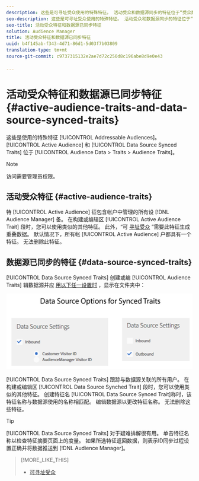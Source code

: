 ```yaml
---
description: 这些是可寻址受众使用的特殊特征。 活动受众和数据源同步的特征位于“受众数据”>“特征”>“受众特征”中。
seo-description: 这些是可寻址受众使用的特殊特征。 活动受众和数据源同步的特征位于“受众数据”>“特征”>“受众特征”中。
seo-title: 活动受众特征和数据源已同步特征
solution: Audience Manager
title: 活动受众特征和数据源已同步特征
uuid: b4f145ab-f343-4d71-86d1-5d03f7b03809
translation-type: tm+mt
source-git-commit: c9737315132e2ae7d72c250d8c196abe8d9e0e43

---
```



# 活动受众特征和数据源已同步特征 {#active-audience-traits-and-data-source-synced-traits}

这些是使用的特殊特征 [!UICONTROL Addressable Audiences]。 [!UICONTROL Active Audience] 和 [!UICONTROL Data Source Synced Traits] 位于 [!UICONTROL Audience Data > Traits > Audience Traits]。

>[!NOTE]
>
>访问需要管理员权限。

## 活动受众特征 {#active-audience-traits}

特 [!UICONTROL Active Audience] 征包含帐户中管理的所有设 [!DNL Audience Manager] 备。 在构建或编辑区 [!UICONTROL Active Audience Trait] 段时，您可以使用类似的其他特征。 此外，“可 [寻址受众](../../features/addressable-audiences.md) ”需要此特征生成重叠数据。 默认情况下，所有帐 [!UICONTROL Active Audience] 户都具有一个特征。 无法删除此特征。

## 数据源已同步的特征 {#data-source-synced-traits}

[!UICONTROL Data Source Synced Traits] 创建或编 [!UICONTROL Audience Traits] 辑数据源并应 [用以下任一设置时](../../features/manage-datasources.md#create-data-source) ，显示在文件夹中：

![](assets/datasource_synced.png)

[!UICONTROL Data Source Synced Traits] 跟踪与数据源关联的所有用户。 在构建或编辑区 [!UICONTROL Data Source Synched Trait] 段时，您可以使用类似的其他特征。 创建特征名 [!UICONTROL Data Source Synced Trait]称时，该特征名称与数据源使用的名称相匹配。 编辑数据源以更改特征名称。 无法删除这些特征。

>[!TIP]
>
>[!UICONTROL Data Source Synced Traits] 对于疑难排解很有用。 单击特征名称以检查特征摘要页面上的度量。 如果所选特征返回数据，则表示ID同步过程设置正确并将数据推送到 [!DNL Audience Manager]。

>[!MORE_LIKE_THIS]
>
>* [可寻址受众](../../features/addressable-audiences.md)

